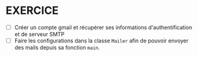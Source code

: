 # EXERCICE 

- [ ] Créer un compte gmail et récupérer ses informations d'authentification et de serveur SMTP
- [ ] Faire les configurations dans la classe `Mailer` afin de pouvoir envoyer des mails depuis sa fonction `main`.